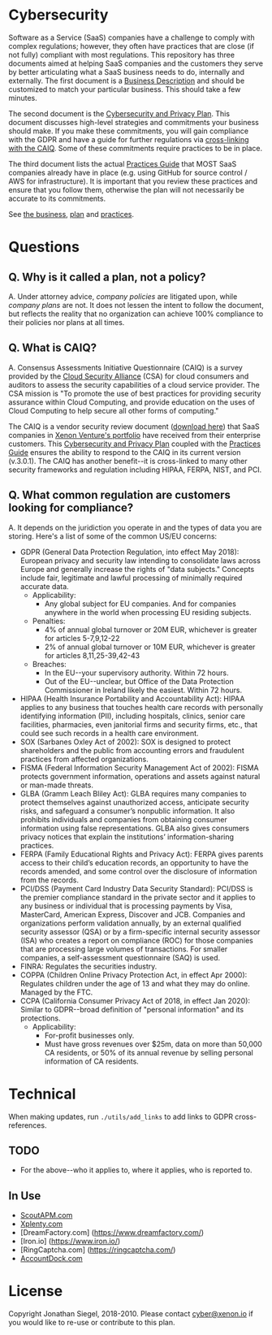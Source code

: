 # Cybersecurity

Software as a Service (SaaS) companies have a challenge to comply with complex regulations; however, they often have practices that are close (if not fully) compliant with most regulations. This repository has three documents aimed at helping SaaS companies and the customers they serve by better articulating what a SaaS business needs to do, internally and externally. The first document is a [Business Description](BUSINESS.md) and should be customized to match your particular business. This should take a few minutes.

The second document is the [Cybersecurity and Privacy Plan](PLAN.md). This document discusses high-level strategies and commitments your business should make. If you make these commitments, you will gain compliance with the GDPR and have a guide for further regulations via [cross-linking with the CAIQ](#q-what-is-caiq). Some of these commitments require practices to be in place.

The third document lists the actual [Practices Guide](PRACTICES.md) that MOST SaaS companies already have in place (e.g. using GitHub for source control / AWS for infrastructure). It is important that you review these practices and ensure that you follow them, otherwise the plan will not necessarily be accurate to its commitments.

See [the business](BUSINESS.md), [plan](PLAN.md) and [practices](PRACTICES.md).

# Questions

## Q. Why is it called a plan, not a policy?

A. Under attorney advice, *company policies* are litigated upon, while *company plans* are not. It does not lessen the intent to follow the document, but reflects the reality that no organization can achieve 100% compliance to their policies nor plans at all times.

## Q. What is CAIQ?

A. Consensus Assessments Initiative Questionnaire (CAIQ) is a survey provided by the [Cloud Security Alliance](https://cloudsecurityalliance.org/) (CSA) for cloud consumers and auditors to assess the security capabilities of a cloud service provider. The CSA mission is "To promote the use of best practices for providing security assurance within Cloud Computing, and provide education on the uses of Cloud Computing to help secure all other forms of computing."

The CAIQ is a vendor security review document ([download here](https://cloudsecurityalliance.org/working-groups/consensus-assessments/#_overview)) that SaaS companies in [Xenon Venture's portfolio](https://xenon.io) have received from their enterprise customers. This [Cybersecurity and Privacy Plan](PLAN.md) coupled with the [Practices Guide](PRACTICES.md) ensures the ability to respond to the CAIQ in its current version (v.3.0.1). The CAIQ has another benefit--it is cross-linked to many other security frameworks and regulation including HIPAA, FERPA, NIST, and PCI.

## Q. What common regulation are customers looking for compliance?

A. It depends on the juridiction you operate in and the types of data you are storing. Here's a list of some of the common US/EU concerns:

 * GDPR (General Data Protection Regulation, into effect May 2018): European privacy and security law intending to consolidate laws across Europe and generally increase the rights of "data subjects." Concepts include fair, legitimate and lawful processing of minimally required accurate data.
    - Applicability:
      * Any global subject for EU companies. And for companies anywhere in the world when processing EU residing subjects.
    - Penalties:
      * 4% of annual global turnover or 20M EUR, whichever is greater for articles 5-7,9,12-22
      * 2% of annual global turnover or 10M EUR, whichever is greater for articles 8,11,25-39,42-43
    - Breaches:
      * In the EU--your supervisory authority. Within 72 hours.
      * Out of the EU--unclear, but Office of the Data Protection Commissioner in Ireland likely the easiest. Within 72 hours.
 * HIPAA (Health Insurance Portability and Accountability Act): HIPAA applies to any business that touches health care records with personally identifying information (PII), including hospitals, clinics, senior care facilities, pharmacies, even janitorial firms and security firms, etc., that could see such records in a health care environment.
 * SOX (Sarbanes Oxley Act of 2002): SOX is designed to protect shareholders and the public from accounting errors and fraudulent practices from affected organizations.
 * FISMA (Federal Information Security Management Act of 2002): FISMA protects government information, operations and assets against natural or man-made threats.
 * GLBA (Gramm Leach Bliley Act): GLBA requires many companies to protect themselves against unauthorized access, anticipate security risks, and safeguard a consumer’s nonpublic information. It also prohibits individuals and companies from obtaining consumer information using false representations. GLBA also gives consumers privacy notices that explain the institutions’ information-sharing practices.
 * FERPA (Family Educational Rights and Privacy Act): FERPA gives parents access to their child’s education records, an opportunity to have the records amended, and some control over the disclosure of information from the records.
 * PCI/DSS (Payment Card Industry Data Security Standard): PCI/DSS is the premier compliance standard in the private sector and it applies to any business or individual that is processing payments by Visa, MasterCard, American Express, Discover and JCB. Companies and organizations perform validation annually, by an external qualified security assessor (QSA) or by a firm-specific internal security assessor (ISA) who creates a report on compliance (ROC) for those companies that are processing large volumes of transactions. For smaller companies, a self-assessment questionnaire (SAQ) is used.
 * FINRA: Regulates the securities industry.
 * COPPA (Children Online Privacy Protection Act, in effect Apr 2000): Regulates children under the age of 13 and what they may do online. Managed by the FTC.
 * CCPA (California Consumer Privacy Act of 2018, in effect Jan 2020): Similar to GDPR--broad definition of "personal information" and its protections.
    - Applicability:
      * For-profit businesses only.
      * Must have gross revenues over $25m, data on more than 50,000 CA residents, or 50% of its annual revenue by selling personal information of CA residents.

# Technical

When making updates, run ```./utils/add_links``` to add links to GDPR cross-references.

## TODO

 * For the above--who it applies to, where it applies, who is reported to.

## In Use

 * [ScoutAPM.com](https://scoutapm.com)
 * [Xplenty.com](https://xplenty.com)
 * [DreamFactory.com] (https://www.dreamfactory.com/)
 * [Iron.io] (https://www.iron.io/)
 * [RingCaptcha.com] (https://ringcaptcha.com/)
 * [AccountDock.com](https://AccountDock.com)

# License

Copyright Jonathan Siegel, 2018-2010. Please contact cyber@xenon.io if you would like to re-use or contribute to this plan.


